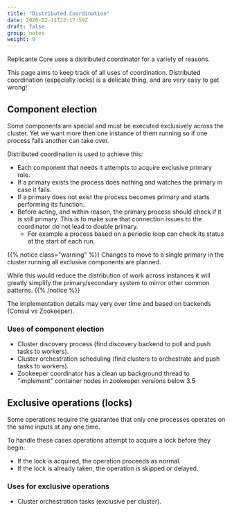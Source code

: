 ```yaml
---
title: "Distributed Coordination"
date: 2020-02-11T22:17:59Z
draft: false
group: notes
weight: 9
---
```


Replicante Core uses a distributed coordinator for a variety of reasons.

This page aims to keep track of all uses of coordination.
Distributed coordination (especially locks) is a delicate thing, and are *very* easy to get wrong!

## Component election

Some components are special and must be executed exclusively across the cluster.
Yet we want more then one instance of them running so if one process fails another can take over.

Distributed coordination is used to achieve this:

* Each component that needs it attempts to acquire exclusive primary role.
* If a primary exists the process does nothing and watches the primary in case it fails.
* If a primary does not exist the process becomes primary and starts performing its function.
* Before acting, and within reason, the primary process should check if it is still primary.
  This is to make sure that connection issues to the coordinator do not lead to double primary.
  * For example a process based on a periodic loop can check its status at the start of each run.

{{% notice class="warning" %}}
Changes to move to a single primary in the cluster running all exclusive components are planned.

While this would reduce the distribution of work across instances it will greatly simplify
the primary/secondary system to mirror other common patterns.
{{% /notice %}}

The implementation details may very over time and based on backends (Consul vs Zookeeper).

### Uses of component election

* Cluster discovery process (find discovery backend to poll and push tasks to workers).
* Cluster orchestration scheduling (find clusters to orchestrate and push tasks to workers).
* Zookeeper coordinator has a clean up background thread to "implement" container nodes
  in zookeeper versions below 3.5

## Exclusive operations (locks)

Some operations require the guarantee that only one processes operates on the same inputs
at any one time.

To handle these cases operations attempt to acquire a lock before they begin:

* If the lock is acquired, the operation proceeds as normal.
* If the lock is already taken, the operation is skipped or delayed.

### Uses for exclusive operations

* Cluster orchestration tasks (exclusive per cluster).
